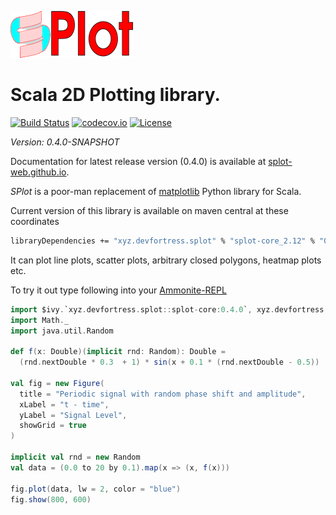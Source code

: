 ![SPlot Logo](splot-logo.png)

 Scala 2D Plotting library.
===========================
[![Build Status](https://travis-ci.com/priimak/splot.svg?branch=master)](https://travis-ci.com/priimak/splot)
[![codecov.io](http://codecov.io/github/priimak/splot/coverage.svg?branch=master)](http://codecov.io/github/priimak/splot/coverage.svg?branch=master)
[![License](https://img.shields.io/:license-MIT-blue.svg)](https://raw.githubusercontent.com/priimak/splot/master/LICENSE)

_Version: 0.4.0-SNAPSHOT_

Documentation for latest release version (0.4.0) is available at [splot-web.github.io](https://splot-web.github.io/).

_SPlot_ is a poor-man replacement of [matplotlib](https://matplotlib.org/) Python library for Scala.

Current version of this library is available on maven central at these coordinates

```bash
libraryDependencies += "xyz.devfortress.splot" % "splot-core_2.12" % "0.4.0"
```

It can plot line plots, scatter plots, arbitrary closed polygons, heatmap plots etc.

To try it out type following into your [Ammonite-REPL](https://ammonite.io/#Ammonite-REPL)

```scala
import $ivy.`xyz.devfortress.splot::splot-core:0.4.0`, xyz.devfortress.splot._
import Math._
import java.util.Random

def f(x: Double)(implicit rnd: Random): Double =
  (rnd.nextDouble * 0.3  + 1) * sin(x + 0.1 * (rnd.nextDouble - 0.5))

val fig = new Figure(
  title = "Periodic signal with random phase shift and amplitude",
  xLabel = "t - time",
  yLabel = "Signal Level",
  showGrid = true
)

implicit val rnd = new Random
val data = (0.0 to 20 by 0.1).map(x => (x, f(x)))

fig.plot(data, lw = 2, color = "blue")
fig.show(800, 600)
```